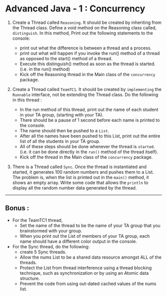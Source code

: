 <h1>Advanced Java - 1 : Concurrency</h1>

1. Create a Thread called <code>Reasoning</code>.  It should be created by inheriting from the Thread class.  Define a void method on the Reasoning class called, <code>distinguish</code>.  In this method, Print out the following statements to the console:
   * print out what the difference is between a thread and a process.  
   * print out what will happen if you invoke the run() method of a thread as opposed to the start() method of a thread. 
   * Execute this distinguish() method as soon as the thread is started. (i.e. in the run() method)
   * Kick off the Reasoning thread in the Main class of the <code>concurrency</code> package.


2. Create a Thread called <code>TeamTC1</code>.  It should be created by <code>implementing</code> the <code>Runnable</code> interface, not be extending the Thread class.  Do the following in this thread : 
   * In the run method of this thread, print out the name of each student in your TA group, (starting with your TA).  
   * There should be a pause of 1 second before each name is printed to the console.
   * The name should then be pushed to a <code>List</code>.  
   * After all the names have been pushed to this List, print out the entire list of all the students in your TA group.   
   * All of these steps should be done whenever the thread is <code>started</code>.  (i.e. it can be done directly in the <code>run()</code> method of the thread itself).  
   * Kick off the thread in the Main class of the <code>concurrency</code> package.  

3. There is a Thread called <code>Sync</code>.  Once the thread is instantiated and started, it generates 100 random numbers and pushes them to a List.  The problem is, when the list is printed out in the <code>main()</code>  method, it shows an empty array.  Write some code that allows the <code>println</code> to display all the random number data generated by the thread.

*******************
<h2>Bonus : </h2>

* For the TeamTC1 thread, 
  * Set the name of the thread to be the name of your TA group that you brainstormed with your group.
  * When you print out the List of members of your TA group, each name should have a different color output in the console.
* For the Sync thread, do the following:
  *  create 5 Sync threads.  
  *  Allow the nums List to be a shared data resource amongst ALL of the threads.  
  *  Protect the List from thread interference using a thread blocking technique, such as synchronization or by using an Atomic data structure.
  *  Prevent the code from using out-dated cached values of the nums list.